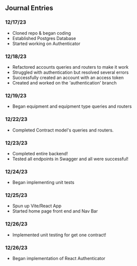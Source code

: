 ## Journal Entries

### 12/17/23
- Cloned repo & began coding
- Established Postgres Database
- Started working on Authenticator

### 12/18/23
- Refactored accounts queries and routers to make it work
- Struggled with authentication but resolved several errors
- Successfully created an account with an access token
- Created and worked on the 'authentication' branch

### 12/19/23
- Began equipment and equipment type queries and routers

### 12/22/23
- Completed Contract model's queries and routers.

### 12/23/23
- Completed entire backend!
- Tested all endpoints in Swagger and all were successful!

### 12/24/23
- Began implementing unit tests

### 12/25/23
- Spun up Vite/React App
- Started home page front end and Nav Bar

### 12/26/23
- Implemented unit testing for get one contract!

### 12/26/23
- Began implementation of React Authenticator
